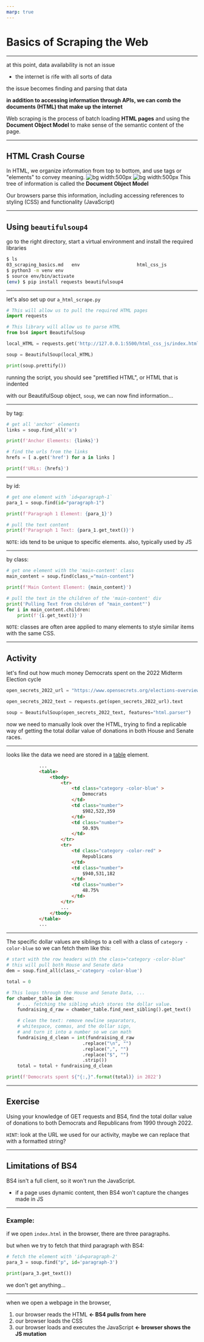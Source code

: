 ```yaml
---
marp: true
---
```


# Basics of Scraping the Web

---

at this point, data availability is not an issue
- the internet is rife with all sorts of data

the issue becomes finding and parsing that data
  
**in addition to accessing information through APIs, we can comb the documents (HTML) that make up the internet**

Web scraping is the process of batch loading **HTML pages** and using the **Document Object Model** to make sense of the semantic content of the page.

---

## HTML Crash Course

In HTML, we organize information from top to bottom, and use tags or "elements" to convey meaning.
![bg width:500px](./png/HTML.png)
![bg width:500px](./png/Visual.png)
[]()
[]()
[]()
[]()
[]()
[]()
This tree of information is called the **Document Object Model**

Our browsers parse this information, including accessing references to styling (CSS) and functionality (JavaScript)

---

## Using `beautifulsoup4`

go to the right directory, start a virtual environment and install the required libraries

```bash
$ ls
03_scraping_basics.md   env                     html_css_js             png                     src
$ python3 -m venv env
$ source env/bin/activate 
(env) $ pip install requests beautifulsoup4
```

---

let's also set up our `a_html_scrape.py`
```python
# This will allow us to pull the required HTML pages
import requests

# This library will allow us to parse HTML
from bs4 import BeautifulSoup

local_HTML = requests.get('http://127.0.0.1:5500/html_css_js/index.html').text

soup = BeautifulSoup(local_HTML)

print(soup.prettify())
```

running the script, you should see "prettified HTML", or HTML that is indented

with our BeautifulSoup object, `soup`, we can now find information...

---

by tag:
```python
# get all 'anchor' elements
links = soup.find_all('a')

print(f'Anchor Elements: {links}')

# find the urls from the links
hrefs = [ a.get('href') for a in links ]

print(f'URLs: {hrefs}')
```

---

by id:
```python
# get one element with `id=paragraph-1`
para_1 = soup.find(id="paragraph-1")

print(f'Paragraph 1 Element: {para_1}')

# pull the text content
print(f'Paragraph 1 Text: {para_1.get_text()}')
```

`NOTE`: ids tend to be unique to specific elements. also, typically used by JS

---

by class:
```python
# get one element with the 'main-content' class
main_content = soup.find(class_="main-content")

print(f'Main Content Element: {main_content}')

# pull the text in the children of the 'main-content' div
print('Pulling Text from children of "main_content"')
for i in main_content.children:
    print(f'{i.get_text()}')
```

`NOTE`: classes are often aree applied to many elements to style similar items with the same CSS.

---
## Activity

let's find out how much money Democrats spent on the 2022 Midterm Election cycle

```python
open_secrets_2022_url = "https://www.opensecrets.org/elections-overview?cycle=2022"

open_secrets_2022_text = requests.get(open_secrets_2022_url).text

soup = BeautifulSoup(open_secrets_2022_text, features="html.parser")
```

now we need to manually look over the HTML, trying to find a replicable way of getting the total dollar value of donations in both House and Senate races.


---

looks like the data we need are stored in a [table](https://developer.mozilla.org/en-US/docs/Web/HTML/Element/table) element.

```HTML
            ...
            <table>
                <tbody>
                    <tr>
                        <td class="category -color-blue" >
                            Democrats 
                        </td>
                        <td class="number">
                            $982,522,359
                        </td>
                        <td class="number">
                            50.93%
                        </td>
                    </tr>
                    <tr>
                        <td class="category -color-red" >
                            Republicans 
                        </td>
                        <td class="number">
                            $940,531,182
                        </td>
                        <td class="number">
                            48.75%
                        </td>
                    </tr>
                    ...
                </tbody>
            </table>
            ...
```

---

The specific dollar values are siblings to a cell with a class of `category -color-blue` so we can fetch them like this:

```python
# start with the row headers with the class="category -color-blue"
# this will pull both House and Senate data
dem = soup.find_all(class_='category -color-blue')

total = 0

# This loops through the House and Senate Data, ...
for chamber_table in dem:
    # ... fetching the sibling which stores the dollar value.
    fundraising_d_raw = chamber_table.find_next_sibling().get_text()

    # clean the text: remove newline separators, 
    # whitespace, commas, and the dollar sign, 
    # and turn it into a number so we can math
    fundraising_d_clean = int(fundraising_d_raw
                            .replace("\n", "")
                            .replace(",", "")
                            .replace("$", "")
                            .strip())
    total = total + fundraising_d_clean

print(f'Democrats spent ${"{:,}".format(total)} in 2022')
```
---

## Exercise

Using your knowledge of GET requests and BS4, find the total dollar value of donations to both Democrats and Republicans from 1990 through 2022.


`HINT`: look at the URL we used for our activity, maybe we can replace that with a formatted string?

---

## Limitations of BS4

BS4 isn't a full client, so it won't run the JavaScript.
- if a page uses dynamic content, then BS4 won't capture the changes made in JS

---

### Example:

if we open `index.html` in the browser, there are three paragraphs.



but when we try to fetch that third paragraph with BS4:
```python
# fetch the element with 'id=paragraph-2'
para_3 = soup.find("p", id='paragraph-3')

print(para_3.get_text())
```

we don't get anything...

---

when we open a webpage in the browser,

1. our browser reads the HTML **<- BS4 pulls from here**
2. our browser loads the CSS
3. our browser loads and executes the JavaScript **<- browser shows the JS mutation**
